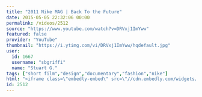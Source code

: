 ```yaml
---
title: "2011 Nike MAG | Back To the Future"
date: 2015-05-05 22:32:06 00:00
permalink: /videos/2512
source: "https://www.youtube.com/watch?v=DRVxj1ImYww"
featured: false
provider: "YouTube"
thumbnail: "https://i.ytimg.com/vi/DRVxj1ImYww/hqdefault.jpg"
user:
  id: 1667
  username: "sbgriffi"
  name: "Stuart G."
tags: ["short film","design","documentary","fashion","nike"]
html: "<iframe class=\"embedly-embed\" src=\"//cdn.embedly.com/widgets/media.html?src=https%3A%2F%2Fwww.youtube.com%2Fembed%2FDRVxj1ImYww%3Fwmode%3Dtransparent%26feature%3Doembed&wmode=transparent&url=https%3A%2F%2Fwww.youtube.com%2Fwatch%3Fv%3DDRVxj1ImYww&image=https%3A%2F%2Fi.ytimg.com%2Fvi%2FDRVxj1ImYww%2Fhqdefault.jpg&key=daaebf4d9cdd46779200162d0ca86e20&type=text%2Fhtml&schema=youtube\" width=\"854\" height=\"480\" scrolling=\"no\" frameborder=\"0\" allowfullscreen></iframe>"
id: 2512
---
```


